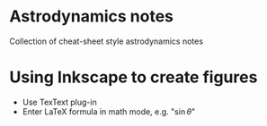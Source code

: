 # Astrodynamics notes

Collection of cheat-sheet style astrodynamics notes

# Using Inkscape to create figures

* Use TexText plug-in
* Enter LaTeX formula in math mode, e.g. "$\sin\theta$"
